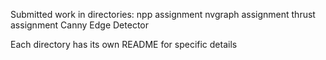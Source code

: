 Submitted work in directories:
npp assignment
nvgraph assignment
thrust assignment
Canny Edge Detector

Each directory has its own README for specific details